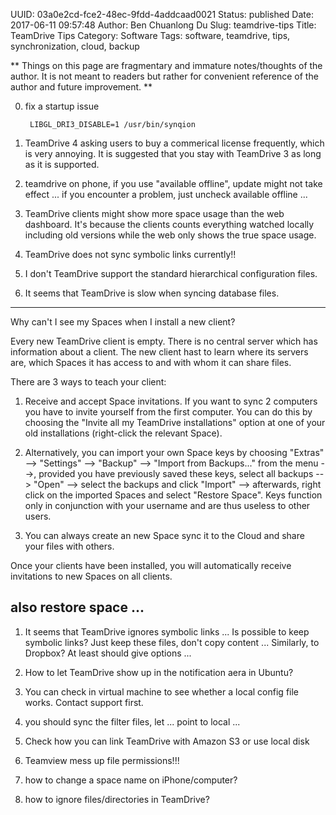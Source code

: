 UUID: 03a0e2cd-fce2-48ec-9fdd-4addcaad0021
Status: published
Date: 2017-06-11 09:57:48
Author: Ben Chuanlong Du
Slug: teamdrive-tips
Title: TeamDrive Tips
Category: Software
Tags: software, teamdrive, tips, synchronization, cloud, backup

**
Things on this page are
fragmentary and immature notes/thoughts of the author.
It is not meant to readers
but rather for convenient reference of the author and future improvement.
**

0. fix a startup issue

        LIBGL_DRI3_DISABLE=1 /usr/bin/synqion

1. TeamDrive 4 asking users to buy a commerical license frequently,
    which is very annoying. 
    It is suggested that you stay with TeamDrive 3 as long as it is supported. 
 
0. teamdrive on phone, if you use "available offline", update might not take effect ...
if you encounter a problem, just uncheck available offline ...

1. TeamDrive clients might show more space usage than the web dashboard. 
It's because the clients counts everything watched locally including old versions
while the web only shows the true space usage. 

2. TeamDrive does not sync symbolic links currently!!

3. I don't TeamDrive support the standard hierarchical configuration files. 


2. It seems that TeamDrive is slow when syncing database files.

---------------------------------------
Why can't I see my Spaces when I install a new client?

Every new TeamDrive client is empty. There is no central server which has information about a client. The new client hast to learn where its servers are, which Spaces it has access to and with whom it can share files.

There are 3 ways to teach your client:

1) Receive and accept Space invitations.
If you want to sync 2 computers you have to invite yourself from the first computer. You can do this by choosing the "Invite all my TeamDrive installations" option at one of your old installations (right-click the relevant Space).

2) Alternatively, you can import your own Space keys by choosing "Extras" --> "Settings" --> "Backup" --> "Import from Backups..." from the menu -->, provided you have previously saved these keys, select all backups --> "Open" --> select the backups and click "Import" --> afterwards, right click on the imported Spaces and select "Restore Space". Keys function only in conjunction with your username and are thus useless to other users.

3) You can always create an new Space sync it to the Cloud and share your files with others.

Once your clients have been installed, you will automatically receive invitations to new Spaces on all clients.

also restore space ...
---------------------------------------



1. It seems that TeamDrive ignores symbolic links ...
Is possible to keep symbolic links? Just keep these files, don't copy content ...
Similarly, to Dropbox? At least should give options ...

3. How to let TeamDrive show up in the notification aera in Ubuntu?

5. You can check in virtual machine to see whether a local config file works.
Contact support first.

16. you should sync the filter files, let ... point to local ...

8. Check how you can link TeamDrive with Amazon S3 or use local disk 

6. Teamview mess up file permissions!!!

7. how to change a space name on iPhone/computer?

4. how to ignore files/directories in TeamDrive?